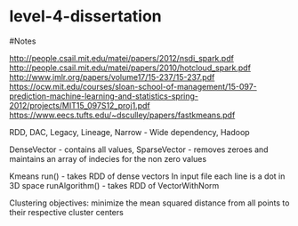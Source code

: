 # level-4-dissertation

#Notes

http://people.csail.mit.edu/matei/papers/2012/nsdi_spark.pdf
http://people.csail.mit.edu/matei/papers/2010/hotcloud_spark.pdf
http://www.jmlr.org/papers/volume17/15-237/15-237.pdf
https://ocw.mit.edu/courses/sloan-school-of-management/15-097-prediction-machine-learning-and-statistics-spring-2012/projects/MIT15_097S12_proj1.pdf
https://www.eecs.tufts.edu/~dsculley/papers/fastkmeans.pdf

RDD, DAC, Legacy, Lineage, Narrow - Wide dependency, Hadoop

DenseVector - contains all values, SparseVector - removes zeroes and maintains an array of indecies for the non zero values

Kmeans run() - takes RDD of dense vectors
In input file each line is a dot in 3D space
runAlgorithm() - takes RDD of VectorWithNorm

Clustering objectives:
minimize the mean squared distance from all points to  their  respective  cluster  centers
